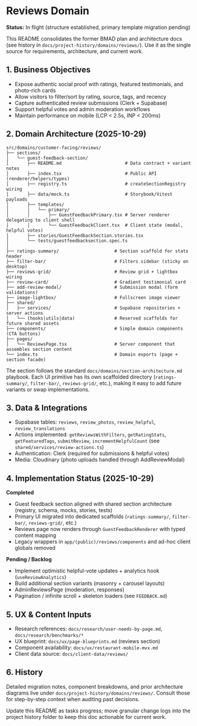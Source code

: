 # Reviews Domain

**Status:** In flight (structure established, primary template migration pending)

This README consolidates the former BMAD plan and architecture docs (see history in `docs/project-history/domains/reviews/`). Use it as the single source for requirements, architecture, and current work.

## 1. Business Objectives
- Expose authentic social proof with ratings, featured testimonials, and photo-rich cards
- Allow visitors to filter/sort by rating, source, tags, and recency
- Capture authenticated review submissions (Clerk + Supabase)
- Support helpful votes and admin moderation workflows
- Maintain performance on mobile (LCP < 2.5s, INP < 200ms)

## 2. Domain Architecture (2025-10-29)
```
src/domains/customer-facing/reviews/
├── sections/
│   └── guest-feedback-section/
│       ├── README.md                        # Data contract + variant notes
│       ├── index.tsx                        # Public API (renderer/helpers/types)
│       ├── registry.ts                      # createSectionRegistry wiring
│       ├── data/mock.ts                     # Storybook/Vitest payloads
│       ├── templates/
│       │   └── primary/
│       │       ├── GuestFeedbackPrimary.tsx # Server renderer delegating to client shell
│       │       └── GuestFeedbackClient.tsx  # Client state (modal, helpful votes)
│       ├── stories/GuestFeedbackSection.stories.tsx
│       └── tests/guestfeedbacksection.spec.ts
│
├── ratings-summary/                     # Section scaffold for stats header
├── filter-bar/                          # Filters sidebar (sticky on desktop)
├── reviews-grid/                        # Review grid + lightbox wiring
├── review-card/                         # Gradient testimonial card
├── add-review-modal/                    # Submission modal (form validations)
├── image-lightbox/                      # Fullscreen image viewer
├── shared/
│   ├── services/                        # Supabase repositories + server actions
│   └── (hooks|utils|data)               # Reserved scaffolds for future shared assets
├── components/                          # Simple domain components (CTA buttons)
├── pages/
│   └── ReviewsPage.tsx                  # Server component that assembles section content
└── index.ts                             # Domain exports (page + section facade)
```

The section follows the standard `docs/domains/section-architecture.md` playbook. Each UI primitive has its own scaffolded directory (`ratings-summary/`, `filter-bar/`, `reviews-grid/`, etc.), making it easy to add future variants or swap implementations.

## 3. Data & Integrations
- Supabase tables: `reviews`, `review_photos`, `review_helpful`, `review_translations`
- Actions implemented: `getReviewsWithFilters`, `getRatingStats`, `getFeaturedTags`, `submitReview`, `incrementHelpfulCount` (see `shared/services/review-actions.ts`)
- Authentication: Clerk (required for submissions & helpful votes)
- Media: Cloudinary (photo uploads handled through AddReviewModal)

## 4. Implementation Status (2025-10-29)
**Completed**
- Guest feedback section aligned with shared section architecture (registry, schema, mocks, stories, tests)
- Primary UI migrated into dedicated scaffolds (`ratings-summary/`, `filter-bar/`, `reviews-grid/`, etc.)
- Reviews page now renders through `GuestFeedbackRenderer` with typed content mapping
- Legacy wrappers in `app/(public)/reviews/components` and ad-hoc client globals removed

**Pending / Backlog**
- Implement optimistic helpful-vote updates + analytics hook (`useReviewAnalytics`)
- Build additional section variants (masonry + carousel layouts)
- AdminReviewsPage (moderation, responses)
- Pagination / infinite scroll + skeleton loaders (see `FEEDBACK.md`)

## 5. UX & Content Inputs
- Research references: `docs/research/user-needs-by-page.md`, `docs/research/benchmarks/*`
- UX blueprint: `docs/ux/page-blueprints.md` (reviews section)
- Component availability: `docs/ux/restaurant-mobile-mvx.md`
- Client data source: `docs/client-data/reviews/`

## 6. History
Detailed migration notes, component breakdowns, and prior architecture diagrams live under `docs/project-history/domains/reviews/`. Consult those for step-by-step context when auditing past decisions.

Update this README as tasks progress; move granular change logs into the project history folder to keep this doc actionable for current work.
